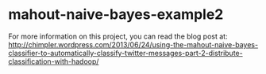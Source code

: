 mahout-naive-bayes-example2
===========================

For more information on this project, you can read the blog post at:
http://chimpler.wordpress.com/2013/06/24/using-the-mahout-naive-bayes-classifier-to-automatically-classify-twitter-messages-part-2-distribute-classification-with-hadoop/
